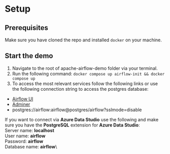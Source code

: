 # Setup

## Prerequisites

Make sure you have cloned the repo and installed `docker` on your machine.

## Start the demo

1. Navigate to the root of apache-airflow-demo folder via your terminal.
2. Run the following command: `docker compose up airflow-init && docker compose up`
3. To access the most relevant services follow the following links or use the following connection string to access the postgres database:

- [Airflow UI](http://localhost:8080)
- [Adminer](http://localhost:33380)
- postgres://airflow:airflow@postgres/airflow?sslmode=disable

If you want to connect via **Azure Data Studio** use the following and make sure you have the **PostgreSQL** extension for **Azure Data Studio**:\
Server name: **localhost**\
User name: **airflow**\
Password: **airflow**\
Database name: **airflow**\
